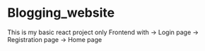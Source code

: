 # Blogging_website

This is my basic react project
only Frontend with 
-> Login page
-> Registration page
-> Home page
